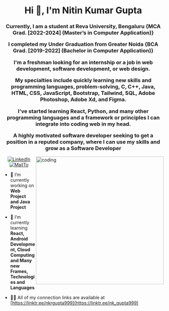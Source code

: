 <h1 align="center">Hi 👋, I'm Nitin Kumar Gupta</h1>
<h3 align="center">Currently, I am a student at Reva University, Bengaluru {MCA Grad. [2022-2024] (Master’s in Computer Application)}

I completed my Under Graduation from Greater Noida {BCA Grad. [2019-2022] (Bachelor in Computer Application)}

I'm a freshman looking for an internship or a job in web development, software development, or web design.

My specialties include quickly learning new skills and programming languages, problem-solving, C, C++, Java, HTML, CSS, JavaScript, Bootstrap, Tailwind, SQL, Adobe Photoshop, Adobe Xd, and Figma.

I've started learning React, Python, and many other programming languages and a framework or principles I can integrate into coding web in my head.

A highly motivated software developer seeking to get a position in a reputed company, where I can use my skills and grow as a Software Developer
</h3>
<img align="right" alt="coding" width="400" src="https://www.venuexplorer.com.sg/uploads/Working%20in%20progresss.gif">
<p align="center"> <a href="https://www.linkedin.com/in/nkrgupta999/" target="blank"><img src="https://img.shields.io/badge/LinkedIn-0077B5?style=for-the-badge&logo=linkedin&logoColor=white" alt="LinkedIn" /></a> <a href="mailto:nitinkumargupta999@gmail.com?subject=Introduction%20and%20Request%20for%20Connection&body=Hello," target="blank"><img src="https://img.shields.io/badge/Gmail-D14836?style=for-the-badge&logo=gmail&logoColor=white" alt="MailTo" /></a></p>

- 🔭 I’m currently working on **Web Project and Java Project**

- 🌱 I’m currently learning **React, Android Development, Cloud Computing and Many new Frames, Technologies and Languages**

- 👨‍💻 All of my connection links are available at [https://linktr.ee/nkrgupta999](https://linktr.ee/nk_gupta999)


